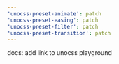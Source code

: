 ```yaml
---
'unocss-preset-animate': patch
'unocss-preset-easing': patch
'unocss-preset-filter': patch
'unocss-preset-transition': patch
---
```


docs: add link to unocss playground
